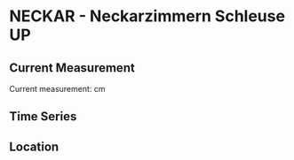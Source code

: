 # NECKAR - Neckarzimmern Schleuse UP

## Current Measurement

Current measurement: <Value topic="rivers/pegel-online/NECKAR/Neckarzimmern-Schleuse-UP/measurementValue"/> cm

## Time Series

<TimeSeries topic="rivers/pegel-online/NECKAR/Neckarzimmern-Schleuse-UP/measurementValue" period="week" />

## Location

<WorldMap>
  <Marker lat="None" lon="None" labelTopic="rivers/pegel-online/NECKAR/Neckarzimmern-Schleuse-UP/measurementValue" />
</WorldMap>
